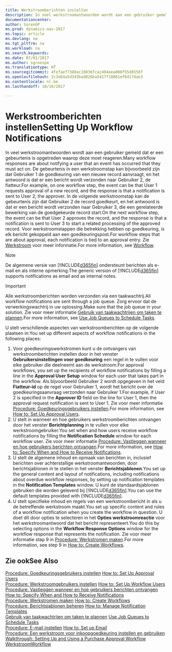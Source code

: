 ```yaml
---
title: Werkstroomberichten instellen
description: In veel werkstroomantwoorden wordt aan een gebruiker gemeld dat er een gebeurtenis is opgetreden waarop deze moet reageren. De gebeurtenis in een werkstroomstap kan bijvoorbeeld zijn dat Gebruiker 1 de goedkeuring van een nieuwe record aanvraagt, en het antwoord is dat er een bericht wordt verzonden naar Gebruiker 2, de fiatteur. In de volgende werkstroomstap kan de gebeurtenis zijn dat Gebruiker 2 de record goedkeurt, en het antwoord is dat er een bericht wordt verzonden naar Gebruiker 3, die een gerelateerde bewerking van de goedgekeurde record start. Voor werkstroomstappen die betrekking hebben op goedkeuring, is elk bericht gekoppeld aan een goedkeuringspost.
documentationcenter: 
author: SorenGP
ms.prod: dynamics-nav-2017
ms.topic: article
ms.devlang: na
ms.tgt_pltfrm: na
ms.workload: na
ms.search.keywords: 
ms.date: 07/01/2017
ms.author: sgroespe
ms.translationtype: HT
ms.sourcegitcommit: 4fefaef7380ac10836fcac404eea006f55d8556f
ms.openlocfilehash: 2c3e64a5d343bad026ba5417f18861ef6417dae3
ms.contentlocale: nl-be
ms.lasthandoff: 10/16/2017

---
```

# <a name="setting-up-workflow-notifications"></a><span data-ttu-id="0385c-106">Werkstroomberichten instellen</span><span class="sxs-lookup"><span data-stu-id="0385c-106">Setting Up Workflow Notifications</span></span>
<span data-ttu-id="0385c-107">In veel werkstroomantwoorden wordt aan een gebruiker gemeld dat er een gebeurtenis is opgetreden waarop deze moet reageren.</span><span class="sxs-lookup"><span data-stu-id="0385c-107">Many workflow responses are about notifying a user that an event has occurred that they must act on.</span></span> <span data-ttu-id="0385c-108">De gebeurtenis in een werkstroomstap kan bijvoorbeeld zijn dat Gebruiker 1 de goedkeuring van een nieuwe record aanvraagt, en het antwoord is dat er een bericht wordt verzonden naar Gebruiker 2, de fiatteur.</span><span class="sxs-lookup"><span data-stu-id="0385c-108">For example, on one workflow step, the event can be that User 1 requests approval of a new record, and the response is that a notification is sent to User 2, the approver.</span></span> <span data-ttu-id="0385c-109">In de volgende werkstroomstap kan de gebeurtenis zijn dat Gebruiker 2 de record goedkeurt, en het antwoord is dat er een bericht wordt verzonden naar Gebruiker 3, die een gerelateerde bewerking van de goedgekeurde record start.</span><span class="sxs-lookup"><span data-stu-id="0385c-109">On the next workflow step, the event can be that User 2 approves the record, and the response is that a notification is sent to User 3 to start a related processing of the approved record.</span></span> <span data-ttu-id="0385c-110">Voor werkstroomstappen die betrekking hebben op goedkeuring, is elk bericht gekoppeld aan een goedkeuringspost.</span><span class="sxs-lookup"><span data-stu-id="0385c-110">For workflow steps that are about approval, each notification is tied to an approval entry.</span></span> <span data-ttu-id="0385c-111">Zie [Werkstroom](across-workflow.md) voor meer informatie.</span><span class="sxs-lookup"><span data-stu-id="0385c-111">For more information, see [Workflow](across-workflow.md).</span></span>  

> [!NOTE]  
>  <span data-ttu-id="0385c-112">De algemene versie van [!INCLUDE[d365fin](includes/d365fin_md.md)] ondersteunt berichten als e-mail en als interne opmerking.</span><span class="sxs-lookup"><span data-stu-id="0385c-112">The generic version of [!INCLUDE[d365fin](includes/d365fin_md.md)] supports notifications as email and as internal notes.</span></span>  

> [!IMPORTANT]  
>  <span data-ttu-id="0385c-113">Alle werkstroomberichten worden verzonden via een taakwachtrij.</span><span class="sxs-lookup"><span data-stu-id="0385c-113">All workflow notifications are sent through a job queue.</span></span> <span data-ttu-id="0385c-114">Zorg ervoor dat de verwerkingswachtrij in uw oplossing.</span><span class="sxs-lookup"><span data-stu-id="0385c-114">Make sure that the job queue in your solution.</span></span> <span data-ttu-id="0385c-115">Zie voor meer informatie [Gebruik van taakwachtrijen om taken te plannen](admin-job-queues-schedule-tasks.md).</span><span class="sxs-lookup"><span data-stu-id="0385c-115">For more information, see [Use Job Queues to Schedule Tasks](admin-job-queues-schedule-tasks.md).</span></span>

<span data-ttu-id="0385c-116">U stelt verschillende aspecten van werkstroomberichten op de volgende plaatsen in:</span><span class="sxs-lookup"><span data-stu-id="0385c-116">You set up different aspects of workflow notifications in the following places:</span></span>  

1.  <span data-ttu-id="0385c-117">Voor goedkeuringswerkstromen kunt u de ontvangers van werkstroomberichten instellen door in het venster **Gebruikersinstellingen voor goedkeuring** een regel in te vullen voor elke gebruiker die deelneemt aan de werkstroom.</span><span class="sxs-lookup"><span data-stu-id="0385c-117">For approval workflows, you set up the recipients of workflow notifications by filling a line in the **Approval User Setup** window for each user that takes part in the workflow.</span></span> <span data-ttu-id="0385c-118">Als bijvoorbeeld Gebruiker 2 wordt opgegeven in het veld **Fiatteur-id** op de regel voor Gebruiker 1, wordt het bericht over de goedkeuringsaanvraag verzonden naar Gebruiker 1.</span><span class="sxs-lookup"><span data-stu-id="0385c-118">For example, if User 2 is specified in the **Approver ID** field on the line for User 1, then the approval request notification is sent to User 1.</span></span> <span data-ttu-id="0385c-119">Zie voor meer informatie [Procedure: Goedkeuringsgebruikers instellen](across-how-to-set-up-approval-users.md).</span><span class="sxs-lookup"><span data-stu-id="0385c-119">For more information, see [How to: Set Up Approval Users](across-how-to-set-up-approval-users.md).</span></span>  
2.  <span data-ttu-id="0385c-120">U stelt in wanneer en hoe gebruikers werkstroomberichten ontvangen door het venster **Berichtplanning** in te vullen voor elke werkstroomgebruiker.</span><span class="sxs-lookup"><span data-stu-id="0385c-120">You set when and how users receive workflow notifications by filling the **Notification Schedule** window for each workflow user.</span></span> <span data-ttu-id="0385c-121">Zie voor meer informatie [Procedure: Vastleggen wanneer en hoe gebruikers berichten ontvangen](across-how-to-specify-when-and-how-to-receive-notifications.md).</span><span class="sxs-lookup"><span data-stu-id="0385c-121">For more information, see [How to: Specify When and How to Receive Notifications](across-how-to-specify-when-and-how-to-receive-notifications.md).</span></span>  
3.  <span data-ttu-id="0385c-122">U stelt de algemene inhoud en opmaak van berichten in, inclusief berichten over achterstallige werkstroomantwoorden, door berichtsjablonen in te stellen in het venster **Berichtsjablonen**.</span><span class="sxs-lookup"><span data-stu-id="0385c-122">You set up the general content and layout of notifications, including notifications about overdue workflow responses, by setting up notification templates in the **Notification Templates** window.</span></span> <span data-ttu-id="0385c-123">U kunt de standaardsjablonen gebruiken die worden geleverd bij [!INCLUDE[d365fin](includes/d365fin_md.md)].</span><span class="sxs-lookup"><span data-stu-id="0385c-123">You can use the default templates provided with [!INCLUDE[d365fin](includes/d365fin_md.md)].</span></span>  
4.  <span data-ttu-id="0385c-124">U stelt specifieke inhoud en regels van een werkstroombericht in als u de betreffende werkstroom maakt.</span><span class="sxs-lookup"><span data-stu-id="0385c-124">You set up specific content and rules of a workflow notification when you create the workflow in question.</span></span> <span data-ttu-id="0385c-125">U doet dit door opties te selecteren in het **Opties werkstroomreactie** voor het werkstroomantwoord dat het bericht representeert.</span><span class="sxs-lookup"><span data-stu-id="0385c-125">You do this by selecting options in the **Workflow Response Options** window for the workflow response that represents the notification.</span></span> <span data-ttu-id="0385c-126">Zie voor meer informatie stap 9 in [Procedure: Werkstromen maken](across-how-to-create-workflows.md).</span><span class="sxs-lookup"><span data-stu-id="0385c-126">For more information, see step 9 in [How to: Create Workflows](across-how-to-create-workflows.md).</span></span>  

## <a name="see-also"></a><span data-ttu-id="0385c-127">Zie ook</span><span class="sxs-lookup"><span data-stu-id="0385c-127">See Also</span></span>  
 <span data-ttu-id="0385c-128">[Procedure: Goedkeuringsgebruikers instellen](across-how-to-set-up-approval-users.md) </span><span class="sxs-lookup"><span data-stu-id="0385c-128">[How to: Set Up Approval Users](across-how-to-set-up-approval-users.md) </span></span>  
 <span data-ttu-id="0385c-129">[Procedure: Werkstroomgebruikers instellen](across-how-to-set-up-workflow-users.md) </span><span class="sxs-lookup"><span data-stu-id="0385c-129">[How to: Set Up Workflow Users](across-how-to-set-up-workflow-users.md) </span></span>  
 <span data-ttu-id="0385c-130">[Procedure: Vastleggen wanneer en hoe gebruikers berichten ontvangen](across-how-to-specify-when-and-how-to-receive-notifications.md) </span><span class="sxs-lookup"><span data-stu-id="0385c-130">[How to: Specify When and How to Receive Notifications](across-how-to-specify-when-and-how-to-receive-notifications.md) </span></span>  
 <span data-ttu-id="0385c-131">[Procedure: Werkstromen maken](across-how-to-create-workflows.md) </span><span class="sxs-lookup"><span data-stu-id="0385c-131">[How to: Create Workflows](across-how-to-create-workflows.md) </span></span>  
 <span data-ttu-id="0385c-132">[Procedure: Berichtsjablonen beheren](across-how-to-manage-notification-templates.md) </span><span class="sxs-lookup"><span data-stu-id="0385c-132">[How to: Manage Notification Templates](across-how-to-manage-notification-templates.md) </span></span>  
 <span data-ttu-id="0385c-133">[Gebruik van taakwachtrijen om taken te plannen](admin-job-queues-schedule-tasks.md) </span><span class="sxs-lookup"><span data-stu-id="0385c-133">[Use Job Queues to Schedule Tasks](admin-job-queues-schedule-tasks.md) </span></span>  
 <span data-ttu-id="0385c-134">[Procedure: E-mail instellen](madeira-how-setup-email.md) </span><span class="sxs-lookup"><span data-stu-id="0385c-134">[How to: Set up Email](madeira-how-setup-email.md) </span></span>  
 <span data-ttu-id="0385c-135">[Procedure: Een werkstroom voor inkoopgoedkeuring instellen en gebruiken](walkthrough-setting-up-and-using-a-purchase-approval-workflow.md) </span><span class="sxs-lookup"><span data-stu-id="0385c-135">[Walkthrough: Setting Up and Using a Purchase Approval Workflow](walkthrough-setting-up-and-using-a-purchase-approval-workflow.md) </span></span>  
 [<span data-ttu-id="0385c-136">Werkstroom</span><span class="sxs-lookup"><span data-stu-id="0385c-136">Workflow</span></span>](across-workflow.md)   

